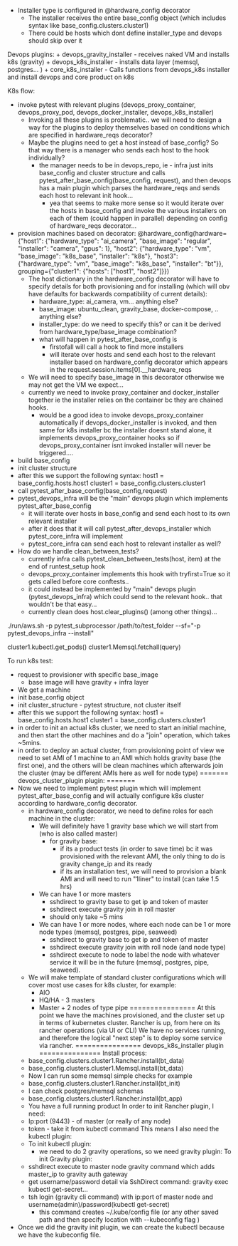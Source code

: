 
+ Installer type is configured in @hardware_config decorator
	+ The installer receives the entire base_config object (which includes syntax like base_config.clusters.cluster1)
	+ There could be hosts which dont define installer_type and devops should skip over it


Devops plugins:
	+ devops_gravity_installer - receives naked VM and installs k8s (gravity)
	+ devops_k8s_installer - installs data layer (memsql, postgres... )
	+ core_k8s_installer - Calls functions from devops_k8s installer and install devops and core product on k8s



K8s flow:
+ invoke pytest with relevant plugins (devops_proxy_container, devops_proxy_pod, devops_docker_installer, devops_k8s_installer)
  + Invoking all these plugins is problematic.. we will need to design a way for the plugins to deploy themselves based on conditions which are specified in hardware_reqs decorator?
  + Maybe the plugins need to get a host instead of base_config? So that way there is a manager who sends each host to the hook individually?
    + the manager needs to be in devops_repo, ie - infra just inits base_config and cluster structure and calls pytest_after_base_config(base_config, request), and then devops has a main plugin which parses the hardware_reqs and sends each host to relevant init hook...
        + yea that seems to make more sense so it would iterate over the hosts in base_config and invoke the various installers on each of them (could happen in parallel) depending on config of hardware_reqs decorator...
+ provision machines based on decorator:
	@hardware_config(hardware={"host1": {"hardware_type": "ai_camera", "base_image": "regular", "installer": "camera", "gpus": 1},
	                           "host2": {"hardware_type": "vm", "base_image": "k8s_base", "installer": "k8s"},
	                           "host3": {"hardware_type": "vm", "base_image": "k8s_base", "installer": "bt"}},
	                 grouping={"cluster1": {"hosts": ["host1", "host2"]}})
     + The host dictionary in the hardware_config decorator will have to specify details for both provisioning and for installing (which will obv have defaults for backwards compatibility of current details):
        + hardware_type: ai_camera, vm... anything else?
        + base_image: ubuntu_clean, gravity_base, docker-compose, .. anything else?
        + installer_type: do we need to specify this? or can it be derived from hardware_type/base_image combination?
        + what will happen in pytest_after_base_config is
            + firstofall will call a hook to find more installers
            + will iterate over hosts and send each host to the relevant installer based on hardware_config decorator which appears in the request.session.items[0].__hardware_reqs
     + We will need to specify base_image in this decorator otherwise we may not get the VM we expect...
     + currently we need to invoke proxy_container and docker_installer together ie the installer relies on the container bc they are chained hooks.
     	+ would be a good idea to invoke devops_proxy_container automatically if devops_docker_installer is invoked, and then same for k8s installer bc the installer doesnt stand alone, it implements devops_proxy_container hooks so if devops_proxy_container isnt invoked installer will never be triggered....
+ build base_config
+ init cluster structure
+ after this we support the following syntax:
	host1 = base_config.hosts.host1
	cluster1 = base_config.clusters.cluster1
+ call pytest_after_base_config(base_config,request)
+ pytest_devops_infra will be the "main" devops plugin which implements pytest_after_base_config
    + it will iterate over hosts in base_config and send each host to its own relevant installer
    + after it does that it will call pytest_after_devops_installer which pytest_core_infra will implement
    + pytest_core_infra can send each host to relevant installer as well?
+ How do we handle clean_between_tests?
    + currently infra calls pytest_clean_between_tests(host, item) at the end of runtest_setup hook
    + devops_proxy_container implements this hook with tryfirst=True so it gets called before core conftests..
    + it could instead be implemented by "main" devops plugin (pytest_devops_infra) which could send to the relevant hook.. that wouldn't be that easy...
    + currently clean does host.clear_plugins() (among other things)...


./run/aws.sh -p pytest_subprocessor /path/to/test_folder --sf="-p pytest_devops_infra --install"



cluster1.kubectl.get_pods()
cluster1.Memsql.fetchall(query)


To run k8s test:
+ request to provisioner with specific base_image
    + base image will have gravity + infra layer
+ We get a machine
+ init base_config object
+ init cluster_structure - pytest structure, not cluster itself
+ after this we support the following syntax:
	host1 = base_config.hosts.host1
	cluster1 = base_config.clusters.cluster1
+ in order to init an actual k8s cluster, we need to start an initial machine, and then start the other machines and do a "join" operation, which takes ~5mins.
+ in order to deploy an actual cluster, from provisioning point of view we need to set AMI of 1 machine to an AMI which holds gravity base (the first one), and the others will be clean machines which afterwards join the cluster (may be different AMIs here as well for node type)
=======
devops_cluster_plugin plugin:
=======
+ Now we need to implement pytest plugin which will implement pytest_after_base_config and will actually configure k8s cluster according to hardware_config decorator.
    + in hardware_config decorator, we need to define roles for each machine in the cluster:
        + We will definitely have 1 gravity base which we will start from (who is also called master)
            + for gravity base:
              + if its a product tests (in order to save time) bc it was provisioned with the relevant AMI, the only thing to do is gravity change_ip and its ready
              + if its an installation test, we will need to provision a blank AMI and will need to run "1liner" to install (can take 1.5 hrs)
        + We can have 1 or more masters
            + sshdirect to gravity base to get ip and token of master
            + sshdirect execute gravity join in roll master
            + should only take ~5 mins
        + We can have 1 or more nodes, where each node can be 1 or more node types (memsql, postgres, pipe, seaweed)
            + sshdirect to gravity base to get ip and token of master
            + sshdirect execute gravity join with roll node (and node type)
            + sshdirect execute to node to label the node with whatever service it will be in the future (memsql, postgres, pipe, seaweed).
    + We will make template of standard cluster configurations which will cover most use cases for k8s cluster, for example:
        + AIO
        + HQ/HA - 3 masters
        + Master + 2 nodes of type pipe
================
At this point we have the machines provisioned, and the cluster set up in terms of kubernetes cluster. Rancher is up, from here on its rancher operations (via UI or CLI)
We have no services running, and therefore the logical "next step" is to deploy some service via rancher.
================
devops_k8s_installer plugin
===============
Install process:
    + base_config.clusters.cluster1.Rancher.install(bt_data)
    + base_config.clusters.cluster1.Memsql.install(bt_data)
    + Now I can run some memsql simple checks for example
    + base_config.clusters.cluster1.Rancher.install(bt_init)
    + I can check postgres/memsql schemas
    + base_config.clusters.cluster1.Rancher.install(bt_app)
    + You have a full running product
In order to init Rancher plugin, I need:
    + Ip:port (9443) - of master (or really of any node)
    + token - take it from kubectl command
This means I also need the kubectl plugin:
    + To init kubectl plugin:
        + we need to do 2 gravity operations, so we need gravity plugin:
To init Gravity plugin:
    + sshdirect execute to master node gravity command which adds master_ip to gravity auth gateway
    + get username/password detail via SshDirect command: gravity exec kubectl get-secret...
    + tsh login (gravity cli command) with ip:port of master node and username(admin)/password(kubectl get-secret)
        + this command creates ~/.kube/config file (or any other saved path and then specify location with --kubeconfig flag )
+ Once we did the gravity init plugin, we can create the kubectl because we have the kubeconfig file.

